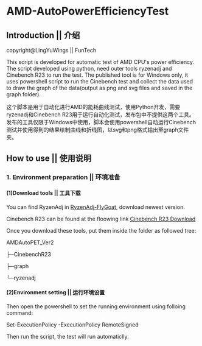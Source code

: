 # AMD-AutoPowerEfficiencyTest

## Introduction || 介绍
copyright@LingYuWings || FunTech

This script is developed for automatic test of AMD CPU's power efficiency. The script developed using python, need outer tools ryzenadj and Cinebench R23 to run the test. 
The published tool is for Windows only, it uses powershell script to run the Cinebench test and collect the data used to draw the graph of the data(output as png and svg files and saved in the graph folder).

这个脚本是用于自动化进行AMD的能耗曲线测试，使用Python开发，需要ryzenadj和Cinebench R23用于运行自动化测试，发布包中不提供这两个工具。
发布的工具仅限于Windows中使用，脚本会使用powershell自动运行Cinebench测试并使用得到的结果绘制曲线和折线图，以svg和png格式输出至graph文件夹。

## How to use || 使用说明

### 1. Environment preparation || 环境准备

#### (1)Download tools || 工具下载

You can find RyzenAdj in [RyzenAdj-FlyGoat](https://github.com/FlyGoat/RyzenAdj), download newest version.

Cinebench R23 can be found at the floowing link [Cinebench R23 Download](https://www.techspot.com/downloads/7579-cinebench-r23.html)

Once you download these tools, put them inside the folder as followed tree:

AMDAutoPET_Ver2<p>
├─CinebenchR23<p>
├─graph<p>
└─ryzenadj

#### (2)Environment setting || 运行环境设置

Then open the powershell to set the running environment using folloing command:

Set-ExecutionPolicy -ExecutionPolicy RemoteSigned

Then run the script, the test will run automaticlly.
